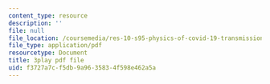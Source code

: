 ```yaml
---
content_type: resource
description: ''
file: null
file_location: /coursemedia/res-10-s95-physics-of-covid-19-transmission-fall-2020/f3727a7cf5db9a9635834f598e462a5a_kmpde1ZIqKA.pdf
file_type: application/pdf
resourcetype: Document
title: 3play pdf file
uid: f3727a7c-f5db-9a96-3583-4f598e462a5a
---
```

